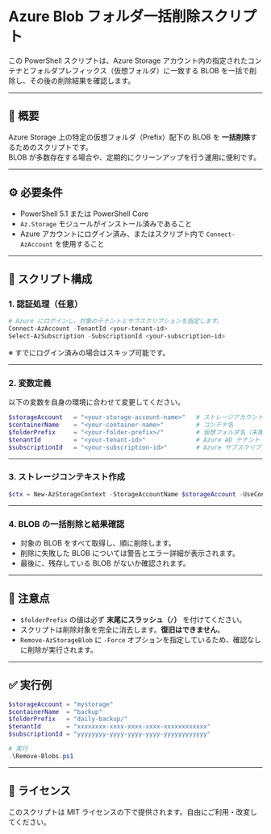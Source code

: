# Azure Blob フォルダ一括削除スクリプト

この PowerShell スクリプトは、Azure Storage アカウント内の指定されたコンテナとフォルダプレフィックス（仮想フォルダ）に一致する BLOB を一括で削除し、その後の削除結果を確認します。

---

## 📌 概要

Azure Storage 上の特定の仮想フォルダ（Prefix）配下の BLOB を **一括削除**するためのスクリプトです。  
BLOB が多数存在する場合や、定期的にクリーンアップを行う運用に便利です。

---

## ⚙️ 必要条件

- PowerShell 5.1 または PowerShell Core
- `Az.Storage` モジュールがインストール済みであること
- Azure アカウントにログイン済み、またはスクリプト内で `Connect-AzAccount` を使用すること

---

## 🧾 スクリプト構成

### 1. 認証処理（任意）

```powershell
# Azure にログインし、対象のテナントとサブスクリプションを指定します。
Connect-AzAccount -TenantId <your-tenant-id>
Select-AzSubscription -SubscriptionId <your-subscription-id>
```

※ すでにログイン済みの場合はスキップ可能です。

---

### 2. 変数定義

以下の変数を自身の環境に合わせて変更してください。

```powershell
$storageAccount   = "<your-storage-account-name>"   # ストレージアカウント名
$containerName    = "<your-container-name>"         # コンテナ名
$folderPrefix     = "<your-folder-prefix>/"         # 仮想フォルダ名（末尾にスラッシュが必要）
$tenantId         = "<your-tenant-id>"              # Azure AD テナント ID
$subscriptionId   = "<your-subscription-id>"        # Azure サブスクリプション ID
```

---

### 3. ストレージコンテキスト作成

```powershell
$ctx = New-AzStorageContext -StorageAccountName $storageAccount -UseConnectedAccount
```

---

### 4. BLOB の一括削除と結果確認

- 対象の BLOB をすべて取得し、順に削除します。
- 削除に失敗した BLOB については警告とエラー詳細が表示されます。
- 最後に、残存している BLOB がないか確認されます。

---

## 🚨 注意点

- `$folderPrefix` の値は必ず **末尾にスラッシュ（`/`）** を付けてください。
- スクリプトは削除対象を完全に消去します。**復旧はできません**。
- `Remove-AzStorageBlob` に `-Force` オプションを指定しているため、確認なしに削除が実行されます。

---

## ✅ 実行例

```powershell
$storageAccount = "mystorage"
$containerName  = "backup"
$folderPrefix   = "daily-backup/"
$tenantId       = "xxxxxxxx-xxxx-xxxx-xxxx-xxxxxxxxxxxx"
$subscriptionId = "yyyyyyyy-yyyy-yyyy-yyyy-yyyyyyyyyyyy"

# 実行
.\Remove-Blobs.ps1
```

---

## 📝 ライセンス

このスクリプトは MIT ライセンスの下で提供されます。自由にご利用・改変してください。
